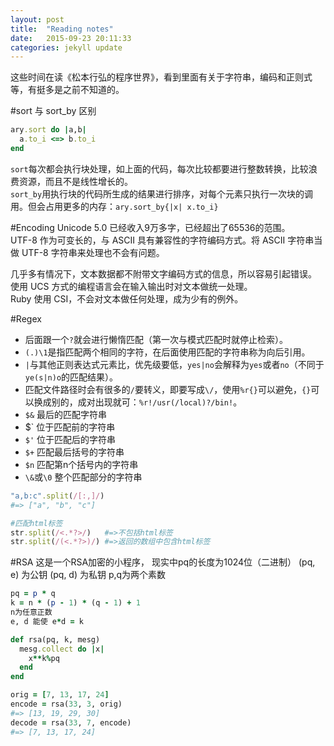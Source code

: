 ```yaml
---
layout: post
title:  "Reading notes"
date:   2015-09-23 20:11:33
categories: jekyll update
---
```


这些时间在读《松本行弘的程序世界》，看到里面有关于字符串，编码和正则式等，有挺多是之前不知道的。

#sort 与 sort_by 区别

```ruby
ary.sort do |a,b|
  a.to_i <=> b.to_i
end
```

`sort`每次都会执行块处理，如上面的代码，每次比较都要进行整数转换，比较浪费资源，而且不是线性增长的。  
`sort_by`用执行块的代码所生成的结果进行排序，对每个元素只执行一次块的调用。但会占用更多的内存：`ary.sort_by{|x| x.to_i}`


#Encoding
Unicode 5.0 已经收入9万多字，已经超出了65536的范围。  
UTF-8 作为可变长的，与 ASCII 具有兼容性的字符编码方式。将 ASCII 字符串当做 UTF-8 字符串来处理也不会有问题。  

几乎多有情况下，文本数据都不附带文字编码方式的信息，所以容易引起错误。  
使用 UCS 方式的编程语言会在输入输出时对文本做统一处理。  
Ruby 使用 CSI，不会对文本做任何处理，成为少有的例外。  



#Regex
 - 后面跟一个`?`就会进行懒惰匹配（第一次与模式匹配时就停止检索）。  
 - `(.)\1`是指匹配两个相同的字符，在后面使用匹配的字符串称为向后引用。  
 - `|`与其他正则表达式元素比，优先级要低，`yes|no`会解释为`yes`或者`no`（不同于`ye(s|n)o`的匹配结果）。  
 - 匹配文件路径时会有很多的`/`要转义，即要写成`\/`，使用`%r{}`可以避免，`{}`可以换成别的，成对出现就可：`%r!/usr(/local)?/bin!`。  
 - `$&` 最后的匹配字符串  
 - $\` 位于匹配前的字符串  
 - `$'` 位于匹配后的字符串  
 - `$+` 匹配最后括号的字符串  
 - `$n` 匹配第n个括号内的字符串  
 - `\&`或`\0` 整个匹配部分的字符串  

```ruby
"a,b:c".split(/[:,]/)
#=> ["a", "b", "c"]

#匹配html标签
str.split(/<.*?>/)   #=>不包括html标签
str.split(/(<.*?>)/) #=>返回的数组中包含html标签
```

#RSA
这是一个RSA加密的小程序，
现实中pq的长度为1024位（二进制）
(pq, e) 为公钥
(pq, d) 为私钥
p,q为两个素数
```ruby
pq = p * q
k = n * (p - 1) * (q - 1) + 1
n为任意正数
e, d 能使 e*d = k
```

```ruby
def rsa(pq, k, mesg)
  mesg.collect do |x|
    x**k%pq
  end
end
```

```ruby
orig = [7, 13, 17, 24]
encode = rsa(33, 3, orig)
#=> [13, 19, 29, 30]
decode = rsa(33, 7, encode)
#=> [7, 13, 17, 24]
```
